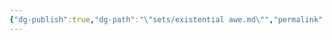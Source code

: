 ```yaml
---
{"dg-publish":true,"dg-path":"\"sets/existential awe.md\"","permalink":"/sets/existential-awe/","created":"2023-12-31T04:09:32.503-08:00","updated":"2023-12-31T04:11:06.745-08:00"}
---
```



